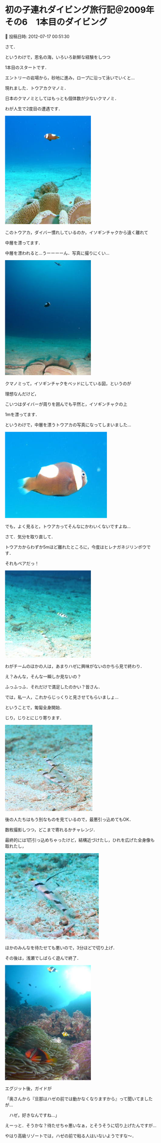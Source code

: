 # 初の子連れダイビング旅行記＠2009年　その6　1本目のダイビング

📅 投稿日時: 2012-07-17 00:51:30

さて．





というわけで，恩名の海，いろいろ新鮮な経験をしつつ


1本目のスタートです．





エントリーの岩場から，砂地に進み，ロープに沿って泳いでいくと…


現れました．トウアカクマノミ．


日本のクマノミとしてはもっとも個体数が少ないクマノミ．


わが人生で2度目の遭遇です．




![d107e9bce60427662f37835a0dca1f55.jpg](images/d107e9bce60427662f37835a0dca1f55.jpg)







このトウアカ，ダイバー慣れしているのか，イソギンチャクから遠く離れて


中層を漂ってます．


中層を漂われると…うーーーーん．写真に撮りにくい…




![7e2b827fc736bfb030f0b3438b52ed33.jpg](images/7e2b827fc736bfb030f0b3438b52ed33.jpg)







クマノミって，イソギンチャクをベッドにしている図，というのが


理想なんだけど，


こいつはダイバーが周りを囲んでも平然と，イソギンチャクの上


1mを漂ってます．





というわけで，中層を漂うトウアカの写真になってしまいました…




![42df26045c13433b6d34e7e19a185f78.jpg](images/42df26045c13433b6d34e7e19a185f78.jpg)







でも，よく見ると，トウアカってそんなにかわいくないですよね…





さて．気分を取り直して．


トウアカからわずか5mほど離れたところに，今度はヒレナガネジリンボウです．


それもペアだっ！




![27e0c05019b2dbe205d4825d8bff8d39.jpg](images/27e0c05019b2dbe205d4825d8bff8d39.jpg)







わがチームのほかの人は，あまりハゼに興味がないのかちら見で終わり．


え？みんな，そんな一瞬しか見ないの？


ふっふっふ．それだけで満足したのかい？皆さん．


では，私一人，これからじっくりと見させてもらいましょ…





ということで，匍匐全身開始．


じり，じりとにじり寄ります．




![6e4169a55902350a3079bbe73fdcbbde.jpg](images/6e4169a55902350a3079bbe73fdcbbde.jpg)







後の人たちはもう別なものを見ているので，最悪引っ込めてもOK．


数枚撮影しつつ，どこまで寄れるかチャレンジ．


最終的には1匹引っ込めちゃったけど，結構近づけたし，ひれを広げた全身像も取れたし，




![57bc5c098c06cff97b9f8c245256ba13.jpg](images/57bc5c098c06cff97b9f8c245256ba13.jpg)




ほかのみんなを待たせても悪いので，3分ほどで切り上げ．





その後は，浅瀬でしばらく遊んで終了．




![e37862aefef85e8ac60c5a923f723ae5.jpg](images/e37862aefef85e8ac60c5a923f723ae5.jpg)










エグジット後，ガイドが


「奥さんから『旦那はハゼの前では動かなくなりますから』って聞いてましたが…


　ハゼ，好きなんですね…」


えーっと．そうかな？待たせちゃ悪いなぁ，とそうそうに切り上げたんですが…


やはり高級リゾートでは，ハゼの前で粘る人はいないようですな～．
